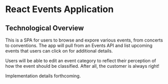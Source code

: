 # React Events Application

## Technological Overview

This is a SPA for users to browse and expore various events, from concerts to conventions. The app will pull from an Events API and list upcoming events that users can click on for additional details.

Users will be able to edit an event category to reflect their perception of how the event should be classified. After all, the customer is always right!

Implementation details forthcoming.